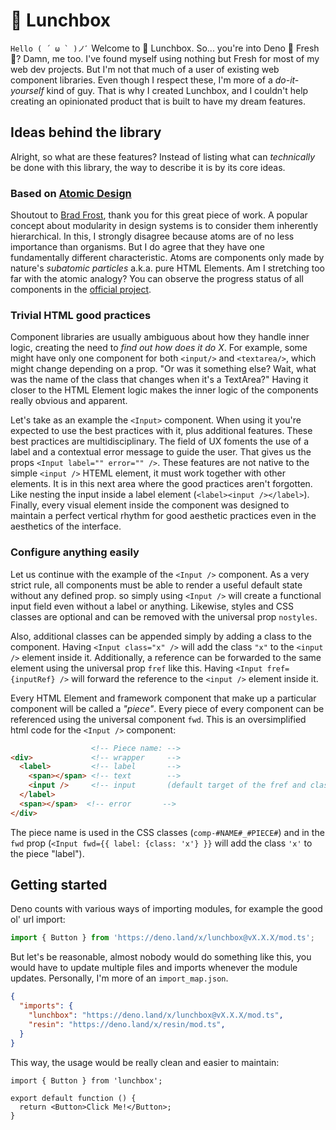 # 🍱 Lunchbox

``Hello ( ´ ω ` )ノﾞ`` Welcome to 🍱 Lunchbox. So... you're into Deno 🦕 Fresh
🍋? Damn, me too. I've found myself using nothing but Fresh for most of my web
dev projects. But I'm not that much of a user of existing web component
libraries. Even though I respect these, I'm more of a _do-it-yourself_ kind of
guy. That is why I created Lunchbox, and I couldn't help creating an opinionated
product that is built to have my dream features.

## Ideas behind the library

Alright, so what are these features? Instead of listing what can _technically_
be done with this library, the way to describe it is by its core ideas.

### Based on [Atomic Design](https://atomicdesign.bradfrost.com/table-of-contents/)

Shoutout to [Brad Frost](https://bradfrost.com/), thank you for this great piece
of work. A popular concept about modularity in design systems is to consider
them inherently hierarchical. In this, I strongly disagree because atoms are of
no less importance than organisms. But I do agree that they have one
fundamentally different characteristic. Atoms are components only made by
nature's _subatomic particles_ a.k.a. pure HTML Elements. Am I stretching too
far with the atomic analogy? You can observe the progress status of all components 
in the [official project](https://github.com/users/CarcajadaArtificial/projects/2).

### Trivial HTML good practices

Component libraries are usually ambiguous about how they handle inner logic,
creating the need to _find out how does it do X_. For example, some might have
only one component for both `<input/>` and `<textarea/>`, which might change
depending on a prop. "Or was it something else? Wait, what was the name of the
class that changes when it's a TextArea?" Having it closer to the HTML Element
logic makes the inner logic of the components really obvious and apparent.

Let's take as an example the `<Input>` component. When using it you're expected
to use the best practices with it, plus additional features. These best
practices are multidisciplinary. The field of UX foments the use of a label and
a contextual error message to guide the user. That gives us the props
`<Input label="" error="" />`. These features are not native to the simple
`<input />` HTEML element, it must work together with other elements. It is in
this next area where the good practices aren't forgotten. Like nesting the input
inside a label element (`<label><input /></label>`). Finally, every visual
element inside the component was designed to maintain a perfect vertical rhythm
for good aesthetic practices even in the aesthetics of the interface.

### Configure anything easily

Let us continue with the example of the `<Input />` component. As a very strict
rule, all components must be able to render a useful default state without any
defined prop. so simply using `<Input />` will create a functional input field
even without a label or anything. Likewise, styles and CSS classes are optional
and can be removed with the universal prop `nostyles`.

Also, additional classes can be appended simply by adding a class to the
component. Having `<Input class="x" />` will add the class `"x"` to the
`<input />` element inside it. Additionally, a reference can be forwarded to the
same element using the universal prop `fref` like this. Having
`<Input fref={inputRef} />` will forward the reference to the `<input />`
element inside it.

Every HTML Element and framework component that make up a particular component
will be called a _"piece"_. Every piece of every component can be referenced
using the universal component `fwd`. This is an oversimplified html code for the
`<Input />` component:

```html
                  <!-- Piece name: -->
<div>             <!-- wrapper     -->
  <label>         <!-- label       -->
    <span></span> <!-- text        -->
    <input />     <!-- input       (default target of the fref and class props) -->
  </label>
  <span></span>  <!-- error       -->
</div>
```

The piece name is used in the CSS classes (`comp-#NAME#_#PIECE#`) and in the
`fwd` prop (`<Input fwd={{ label: {class: 'x'} }}` will add the class `'x'` to
the piece "label").

## Getting started

Deno counts with various ways of importing modules, for example the good ol' url
import:

```ts
import { Button } from 'https://deno.land/x/lunchbox@vX.X.X/mod.ts';
```

But let's be reasonable, almost nobody would do something like this, you would
have to update multiple files and imports whenever the module updates.
Personally, I'm more of an `import_map.json`.

```json
{
  "imports": {
    "lunchbox": "https://deno.land/x/lunchbox@vX.X.X/mod.ts",
    "resin": "https://deno.land/x/resin/mod.ts",
  }
}
```

This way, the usage would be really clean and easier to maintain:

```tsx
import { Button } from 'lunchbox';

export default function () {
  return <Button>Click Me!</Button>;
}
```
